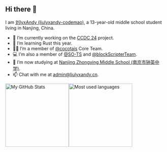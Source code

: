 ## Hi there 👋

I am [刘lyxAndy (liulyxandy-codemao)](https://github.com/liulyxandy-codemao), a 13-year-old middle school student living in Nanjing, China.

- 🔭 I’m currently working on the [CCDC 24](https://codemao.yuque.com/kzbwh0/coco_guide/keeimmwn58xuk7l3) project.
- 🦀 I’m learning Rust this year.
- 🧑‍💻 I’m a member of [@cocotais](https://github.com/cocotais) Core Team.
- 💻 I’m also a member of [@SO-TS](https://github.com/SO-TS) and [@blockScripterTeam](https://github.com/blockScripterTeam).
- 🏫 I’m now studying at [Nanjing Zhongying Middle School (南京市钟英中学)](http://zyzx.njqhjy.net/).
- 📫 Chat with me at [admin@liulyxandy.cn](mailto:admin@liulyxandy.cn).

<div style="display: inline-flex;">
<img src="https://github-readme-stats.vercel.app/api?username=liulyxandy-codemao" alt="My GitHub Stats" style="height: 200px">
<img src="https://github-readme-stats.vercel.app/api/top-langs/?username=liulyxandy-codemao&hide=scss&layout=compact" alt="Most used languages" style="height: 200px">
</div>
